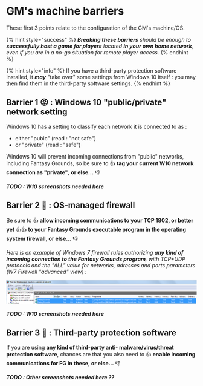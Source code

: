 # GM's machine barriers

These first 3 points relate to the configuration of the GM's machine/OS.

{% hint style="success" %}
_**Breaking these barriers** should be enough to **successfully host a game for players** located **in your own home network**, even if you are in a no-go situation for remote player access._
{% endhint %}

{% hint style="info" %}
If you have a third-party protection software installed, it _**may**_ "take over" some settings from Windows 10 itself : you may then find them in the third-party software settings.
{% endhint %}

## Barrier 1 😡 : Windows 10 "public/private" network setting

Windows 10 has a setting to classify each network it is connected to as :

* either "pubic" \(read : "not safe"\)
* or "private" \(read : "safe"\)

Windows 10 will prevent incoming connections from "public" networks, including Fantasy Grounds, so be sure to 👍 **tag your current W10 network connection as "private"**, **or else...** 👎 

_**TODO : W10 screenshots needed here**_

## Barrier 2 👿 : OS-managed firewall

Be sure to 👍 **allow incoming communications to your TCP 1802, or better yet** 👍👍 **to your Fantasy Grounds executable program in the operating system firewall**, **or else...** 👎 

_Here is an example of Windows 7 firewall rules authorizing **any kind of incoming connection to the Fantasy Grounds program**, with TCP+UDP protocols and the "ALL" value for networks, adresses and ports parameters \(W7 Firewall "advanced" view\) :_

![W7 &quot;All Incoming&quot; rules example for F.G. ](../.gitbook/assets/image%20%28153%29.png)

_**TODO : W10 screenshots needed here**_

## Barrier 3 👹 : Third-party protection software

If you are using **any kind of  third-party anti- malware/virus/threat protection software**, chances are that you also need to 👍 **enable incoming communications for FG in these**, **or else...** 👎 

_**TODO : Other screenshots needed here ??**_



